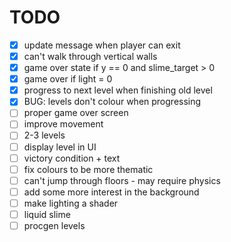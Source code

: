 # TODO

- [x] update message when player can exit
- [x] can't walk through vertical walls
- [x] game over state if y == 0 and slime_target > 0
- [x] game over if light = 0
- [x] progress to next level when finishing old level
- [x] BUG: levels don't colour when progressing
- [ ] proper game over screen
- [ ] improve movement
- [ ] 2-3 levels
- [ ] display level in UI
- [ ] victory condition + text
- [ ] fix colours to be more thematic
- [ ] can't jump through floors - may require physics
- [ ] add some more interest in the background
- [ ] make lighting a shader
- [ ] liquid slime
- [ ] procgen levels
